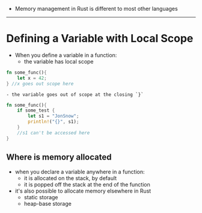 - Memory management in Rust is different to most other languages

---
# Defining a Variable with Local Scope
- When you  define a variable in a function:
	- the variable has local scope
```rust
fn some_func(){
	let x = 42;
} //x goes out scope here
```

	- the variable goes out of scope at the closing `}`
```rust
fn some_func(){
	if some_test {
		let s1 = "JonSnow";
		println!("{}", s1);
	}
	//s1 can't be accessed here
}
```

## Where is memory allocated
- when you declare a variable anywhere in a function:
	- it is allocated on the stack, by default
	- it is popped off the stack at the end of the function
- it's also possible to allocate memory elsewhere in Rust
	-  static storage
	- heap-base storage




























